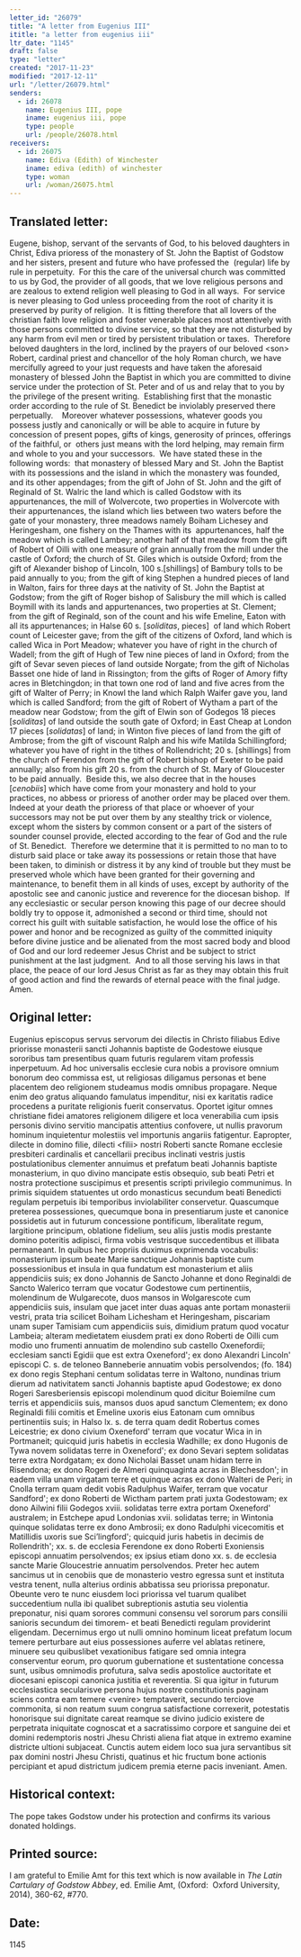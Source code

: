 ```yaml
---
letter_id: "26079"
title: "A letter from Eugenius III"
ititle: "a letter from eugenius iii"
ltr_date: "1145"
draft: false
type: "letter"
created: "2017-11-23"
modified: "2017-12-11"
url: "/letter/26079.html"
senders:
  - id: 26078
    name: Eugenius III, pope
    iname: eugenius iii, pope
    type: people
    url: /people/26078.html
receivers:
  - id: 26075
    name: Ediva (Edith) of Winchester
    iname: ediva (edith) of winchester
    type: woman
    url: /woman/26075.html
---
```

<h2> Translated letter:</h2><p>Eugene, bishop, servant of the servants of God, to his beloved daughters in Christ, Ediva prioress of the monastery of St. John the Baptist of Godstow and her sisters, present and future who have professed the&nbsp; (regular) life by rule in perpetuity.&nbsp; For this the care of the universal church was committed to us by God, the provider of all goods, that we love religious persons and are zealous to extend religion well pleasing to God in all ways.&nbsp; For service is never pleasing to God unless proceeding from the root of charity it is preserved by purity of religion.&nbsp; It is fitting therefore that all lovers of the christian faith love religion and foster venerable places most attentively with those persons committed to divine service, so that they are not disturbed by any harm from evil men or tired by persistent tribulation or taxes.&nbsp; Therefore beloved daughters in the lord, inclined by the prayers of our beloved &lt;son&gt; Robert, cardinal priest and chancellor of the holy Roman church, we have mercifully agreed to your just requests and have taken the aforesaid monastery of blessed John the Baptist in which you are committed to divine service under the protection of St. Peter and of us and relay that to you by the privilege of the present writing.&nbsp; Establishing first that the monastic order according to the rule of St. Benedict be inviolably preserved there perpetually.&nbsp; &nbsp;&nbsp;Moreover whatever possessions, whatever goods you possess justly and canonically or will be able to acquire in future by concession of present popes, gifts of kings, generosity of princes, offerings of the faithful, or&nbsp; others just means with the lord helping, may remain firm and whole to you and your successors.&nbsp; We have stated these in the following words:&nbsp; that monastery of blessed Mary and St. John the Baptist with its possessions and the island in which the monastery was founded, and its other appendages; from the gift of John of St. John and the gift of Reginald of St. Walric the land which is called Godstow with its appurtenances, the mill of Wolvercote, two properties in Wolvercote with their appurtenances, the island which lies between two waters before the gate of your monastery, three meadows namely Boiham Lichesey and Heringesham, one fishery on the Thames with its&nbsp; appurtenances, half the meadow which is called Lambey; another half of that meadow from the gift of Robert of Oilli with one measure of grain annually from the mill under the castle of Oxford; the church of St. Giles which is outside Oxford; from the gift of Alexander bishop of Lincoln, 100 s.[shillings] of Bambury tolls to be paid annually to you; from the gift of king Stephen a hundred pieces of land in Walton, fairs for three days at the nativity of St. John the Baptist at Godstow; from the gift of Roger bishop of Salisbury the mill which is called Boymill with its lands and appurtenances, two properties at St. Clement; from the gift of Reginald, son of the count and his wife Emeline, Eaton with all its appurtenances; in Halse 60 s. [<i>soliditas</i>, pieces]&nbsp; of land which Robert count of Leicester gave; from the gift of the citizens of Oxford, land which is called Wica in Port Meadow; whatever you have of right in the church of Wadell; from the gift of Hugh of Tew nine pieces of land in Oxford; from the gift of Sevar seven pieces of land outside Norgate; from the gift of Nicholas Basset one hide of land in Rissington; from the gifts of Roger of Amory fifty acres in Bletchingdon; in that town one rod of land and five acres from the gift of Walter of Perry; in Knowl the land which Ralph Waifer gave you, land which is called Sandford; from the gift of Robert of Wytham a part of the meadow near Godstow; from the gift of Elwin son of Godegos 18 pieces [<i>soliditas</i>] of land outside the south gate of Oxford; in East Cheap at London 17 pieces [<i>solidatas</i>] of land; in Winton five pieces of land from the gift of Ambrose; from the gift of viscount Ralph and his wife Matilda Schillingford; whatever you have of right in the tithes of Rollendricht; 20 s. [shillings] from the church of Ferendon from the gift of Robert bishop of Exeter to be paid annually; also from his gift 20 s. from the church of St. Mary of Gloucester to be paid annually.&nbsp; Beside this, we also decree that in the houses [<i>cenobiis</i>] which have come from your monastery and hold to your practices, no abbess or prioress of another order may be placed over them.&nbsp; Indeed at your death the prioress of that place or whoever of your successors may not be put over them by any stealthy trick or violence, except whom the sisters by common consent or a part of the sisters of sounder counsel provide, elected according to the fear of God and the rule of St. Benedict.&nbsp; Therefore we determine that it is permitted to no man to to disturb said place or take away its possessions or retain those that have been taken, to diminish or distress it by any kind of trouble but they must be preserved whole which have been granted for their governing and maintenance, to benefit them in all kinds of uses, except by authority of the apostolic see and canonic justice and reverence for the diocesan bishop.&nbsp; If any ecclesiastic or secular person knowing this page of our decree should boldly try to oppose it, admonished a second or third time, should not correct his guilt with suitable satisfaction, he would lose the office of his power and honor and be recognized as guilty of the committed iniquity before divine justice and be alienated from the most sacred body and blood of God and our lord redeemer Jesus Christ and be subject to strict punishment at the last judgment.&nbsp; And to all those serving his laws in that place, the peace of our lord Jesus Christ as far as they may obtain this fruit of good action and find the rewards of eternal peace with the final judge.&nbsp; Amen.</p><h2 class="mt-4"> Original letter:</h2><p>Eugenius episcopus servus servorum dei dilectis in Christo filiabus Edive priorisse monasterii sancti Johannis baptiste de Godestowe eiusque sororibus tam presentibus quam futuris regularem vitam professis inperpetuum. Ad hoc universalis ecclesie cura nobis a provisore omnium bonorum deo commissa est, ut religiosas diligamus personas et bene placentem deo religionem studeamus modis omnibus propagare. Neque enim deo gratus aliquando famulatus impenditur, nisi ex karitatis radice procedens a puritate religionis fuerit conservatus. Oportet igitur omnes christiane fidei amatores religionem diligere et loca venerabilia cum ipsis personis divino servitio mancipatis attentius confovere, ut nullis pravorum hominum inquietentur molestiis vel importunis angariis fatigentur. Eapropter, dilecte in domino filie, dilecti &lt;filii&gt; nostri Roberti sancte Romane ecclesie presbiteri cardinalis et cancellarii precibus inclinati vestris justis postulationibus clementer annuimus et prefatum beati Johannis baptiste monasterium, in quo divino mancipate estis obsequio, sub beati Petri et nostra protectione suscipimus et presentis scripti privilegio communimus. In primis siquidem statuentes ut ordo monasticus secundum beati Benedicti regulam perpetuis ibi temporibus inviolabiliter conservetur. Quascumque preterea possessiones, quecumque bona in presentiarum juste et canonice possidetis aut in futurum concessione pontificum, liberalitate regum, largitione principum, oblatione fidelium, seu aliis justis modis prestante domino poteritis adipisci, firma vobis vestrisque succedentibus et illibata permaneant. In quibus hec propriis duximus exprimenda vocabulis: monasterium ipsum beate Marie sanctique Johannis baptiste cum possessionibus et insula in qua fundatum est monasterium et aliis appendiciis suis; ex dono Johannis de Sancto Johanne et dono Reginaldi de Sancto Walerico terram que vocatur Godestowe cum pertinentiis, molendinum de Wulgarecote, duos mansos in Wolgarescote cum appendiciis suis, insulam que jacet inter duas aquas ante portam monasterii vestri, prata tria scilicet Boiham Lichesham et Heringesham, piscariam unam super Tamisiam cum appendiciis suis, dimidium pratum quod vocatur Lambeia; alteram medietatem eiusdem prati ex dono Roberti de Oilli cum modio uno frumenti annuatim de molendino sub castello Oxenefordii; ecclesiam sancti Egidii que est extra Oxeneford'; ex dono Alexandri Lincoln' episcopi C. s. de teloneo Banneberie annuatim vobis persolvendos; (fo. 184) ex dono regis Stephani centum solidatas terre in Waltono, nundinas trium dierum ad nativitatem sancti Johannis baptiste apud Godestowe; ex dono Rogeri Saresberiensis episcopi molendinum quod dicitur Boiemilne cum terris et appendiciis suis, mansos duos apud sanctum Clementem; ex dono Reginaldi filii comitis et Emeline uxoris eius Eatonam cum omnibus pertinentiis suis; in Halso lx. s. de terra quam dedit Robertus comes Leicestrie; ex dono civium Oxeneford' terram que vocatur Wica in in Portmaneit; quicquid juris habetis in ecclesia Wadhille; ex dono Hugonis de Tywa novem solidatas terre in Oxeneford'; ex dono Sevari septem solidatas terre extra Nordgatam; ex dono Nicholai Basset unam hidam terre in Risendona; ex dono Rogeri de Almeri quinquaginta acras in Blechesdon'; in eadem villa unam virgatam terre et quinque acras ex dono Walteri de Peri; in Cnolla terram quam dedit vobis Radulphus Waifer, terram que vocatur Sandford'; ex dono Roberti de Wictham partem prati juxta Godestowam; ex dono Ailwini filii Godegos xviii. solidatas terre extra portam Oxeneford' australem; in Estchepe apud Londonias xvii. solidatas terre; in Wintonia quinque solidatas terre ex dono Ambrosii; ex dono Radulphi vicecomitis et Matillidis uxoris sue Sci’lingford'; quicquid juris habetis in decimis de Rollendrith'; xx. s. de ecclesia Ferendone ex dono Roberti Exoniensis episcopi annuatim persolvendos; ex ipsius etiam dono xx. s. de ecclesia sancte Marie Gloucestrie annuatim persolvendos. Preter hec autem sancimus ut in cenobiis que de monasterio vestro egressa sunt et instituta vestra tenent, nulla alterius ordinis abbatissa seu priorissa preponatur. Obeunte vero te nunc eiusdem loci priorissa vel tuarum qualibet succedentium nulla ibi qualibet subreptionis astutia seu violentia preponatur, nisi quam sorores communi consensu vel sororum pars consilii sanioris secundum dei timorem- et beati Benedicti regulam providerint eligendam. Decernimus ergo ut nulli omnino hominum liceat prefatum locum temere perturbare aut eius possessiones auferre vel ablatas retinere, minuere seu quibuslibet vexationibus fatigare sed omnia integra conserventur eorum, pro quorum gubernatione et sustentatione concessa sunt, usibus omnimodis profutura, salva sedis apostolice auctoritate et diocesani episcopi canonica justitia et reverentia. Si qua igitur in futurum ecclesiastica secularisve persona hujus nostre constitutionis paginam sciens contra eam temere &lt;venire&gt; temptaverit, secundo terciove commonita, si non reatum suum congrua satisfactione correxerit, potestatis honorisque sui dignitate careat reamque se divino judicio existere de perpetrata iniquitate cognoscat et a sacratissimo corpore et sanguine dei et domini redemptoris nostri Jhesu Christi aliena fiat atque in extremo examine districte ultioni subjaceat. Cunctis autem eidem loco sua jura servantibus sit pax domini nostri Jhesu Christi, quatinus et hic fructum bone actionis percipiant et apud districtum judicem premia eterne pacis inveniant. Amen.</p><h2 class="mt-4"> Historical context:</h2><p>The pope takes Godstow under his protection and confirms its various donated holdings.</p><h2 class="mt-4"> Printed source:</h2><p>I am grateful to Emilie Amt for this text which is now available in&nbsp;<em>The Latin Cartulary of Godstow Abbey</em>, ed. Emilie Amt, (Oxford:&nbsp; Oxford University, 2014), 360-62, #770.</p><h2 class="mt-4"> Date:</h2>1145
